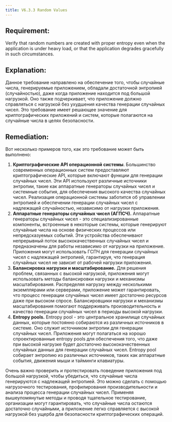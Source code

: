```yaml
---
title: V6.3.3 Random Values
---
```




## Requirement:

Verify that random numbers are created with proper entropy even when the application is under heavy load, or that the application degrades gracefully in such circumstances.

## Explanation:

Данное требование направлено на обеспечение того, чтобы случайные числа, генерируемые приложением, обладали достаточной энтропией (случайностью), даже когда приложение находится под большой нагрузкой. Оно также подчеркивает, что приложение должно справляться с нагрузкой без ухудшения качества генерации случайных чисел. Это требование имеет решающее значение для криптографических приложений и систем, которые полагаются на случайные числа в целях безопасности.

## Remediation:

Вот несколько примеров того, как это требование может быть выполнено:

1. **Криптографические API операционной системы**. Большинство современных операционных систем предоставляют криптографические API, которые включают функции для генерации случайных чисел. Эти API используют различные источники энтропии, такие как аппаратные генераторы случайных чисел и системные события, для обеспечения высокого качества случайных чисел. Реализация операционной системы заботится об управлении энтропией и обеспечении генерации случайных чисел с надлежащей случайностью, независимо от нагрузки приложения.
2. **Аппаратные генераторы случайных чисел (АГПСЧ).** Аппаратные генераторы случайных чисел - это специализированные компоненты, встроенные в некоторые системы, которые генерируют случайные числа на основе физических процессов или непредсказуемых событий. Эти устройства обеспечивают непрерывный поток высококачественных случайных чисел и предназначены для работы независимо от нагрузки на приложение. Приложения могут использовать ГСПЧ для генерации случайных чисел с надлежащей энтропией, гарантируя, что генерация случайных чисел не зависит от рабочей нагрузки приложения.
3. **Балансировка нагрузки и масштабирование.** Для решения проблем, связанных с высокой нагрузкой, приложения могут использовать методы балансировки нагрузки и механизмы масштабирования. Распределяя нагрузку между несколькими экземплярами или серверами, приложение может гарантировать, что процесс генерации случайных чисел имеет достаточно ресурсов даже при высоком спросе. Балансировщики нагрузки и механизмы масштабирования помогают поддерживать производительность и качество генерации случайных чисел в периоды высокой нагрузки.
4. **Entropy pools.** Entropy pool - это центральное хранилище случайных данных, которые постоянно собираются из различных источников в системе. Оно служит источником энтропии для генерации случайных чисел. Приложения могут полагаться на хорошо спроектированные entropy pools для обеспечения того, что даже при высокой нагрузке будет достаточно высококачественных случайных данных для генерации случайных чисел. Entropy pool собирает энтропию из различных источников, таких как аппаратные события, движения мыши и тайминги клавиатуры.






Очень важно проверить и протестировать поведение приложения под большой нагрузкой, чтобы убедиться, что случайные числа генерируются с надлежащей энтропией. Это можно сделать с помощью нагрузочного тестирования, профилирования производительности и анализа процесса генерации случайных чисел. Применяя вышеупомянутые методы и проводя тщательное тестирование, организации могут гарантировать, что случайные числа остаются достаточно случайными, а приложение легко справляется с высокой нагрузкой без ущерба для безопасности криптографических операций.

